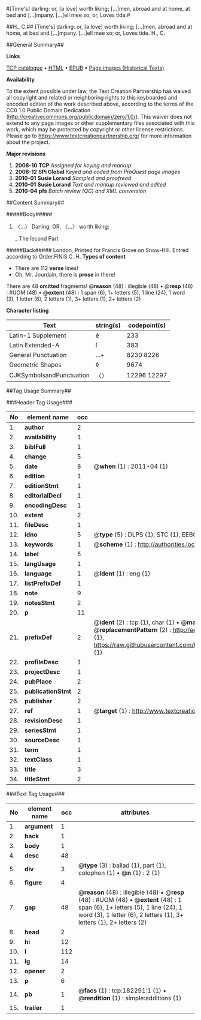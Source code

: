#[Time's] darling: or, [a love] worth liking; [...]men, abroad and at home, at bed and [...]mpany. [...]ell mee so; or, Loves tide.#

##H., C.##
[Time's] darling: or, [a love] worth liking; [...]men, abroad and at home, at bed and [...]mpany. [...]ell mee so; or, Loves tide.
H., C.

##General Summary##

**Links**

[TCP catalogue](http://www.ota.ox.ac.uk/tcp/)  • 
[HTML](http://tei.it.ox.ac.uk/tcp/Texts-HTML/free/B06/B06916.html)  • 
[EPUB](http://tei.it.ox.ac.uk/tcp/Texts-EPUB/free/B06/B06916.epub) • 
[Page images (Historical Texts)](https://historicaltexts.jisc.ac.uk/eebo-99887564e)

**Availability**

To the extent possible under law, the Text Creation Partnership has waived all copyright and related or neighboring rights to this keyboarded and encoded edition of the work described above, according to the terms of the CC0 1.0 Public Domain Dedication (http://creativecommons.org/publicdomain/zero/1.0/). This waiver does not extend to any page images or other supplementary files associated with this work, which may be protected by copyright or other license restrictions. Please go to https://www.textcreationpartnership.org/ for more information about the project.

**Major revisions**

1. __2008-10__ __TCP__ *Assigned for keying and markup*
1. __2008-12__ __SPi Global__ *Keyed and coded from ProQuest page images*
1. __2010-01__ __Susie Lorand__ *Sampled and proofread*
1. __2010-01__ __Susie Lorand__ *Text and markup reviewed and edited*
1. __2010-04__ __pfs__ *Batch review (QC) and XML conversion*

##Content Summary##

#####Body#####

1. 〈…〉 Darling: OR, 〈…〉 worth liking;

    _ The ſecond Part

#####Back#####
London, Printed for Francis Grove on Snow-Hill. Entred according to Order.FINIS C. H.
**Types of content**

  * There are 112 **verse** lines!
  * Oh, Mr. Jourdain, there is **prose** in there!

There are 48 **omitted** fragments! 
 @__reason__ (48) : illegible (48)  •  @__resp__ (48) : #UOM (48)  •  @__extent__ (48) : 1 span (6), 1+ letters (5), 1 line (24), 1 word (3), 1 letter (6), 2 letters (1), 3+ letters (1), 2+ letters (2)

**Character listing**


|Text|string(s)|codepoint(s)|
|---|---|---|
|Latin-1 Supplement|é|233|
|Latin Extended-A|ſ|383|
|General Punctuation|…•|8230 8226|
|Geometric Shapes|◊|9674|
|CJKSymbolsandPunctuation|〈〉|12296 12297|

##Tag Usage Summary##

###Header Tag Usage###

|No|element name|occ|attributes|
|---|---|---|---|
|1.|__author__|2||
|2.|__availability__|1||
|3.|__biblFull__|1||
|4.|__change__|5||
|5.|__date__|8| @__when__ (1) : 2011-04 (1)|
|6.|__edition__|1||
|7.|__editionStmt__|1||
|8.|__editorialDecl__|1||
|9.|__encodingDesc__|1||
|10.|__extent__|2||
|11.|__fileDesc__|1||
|12.|__idno__|5| @__type__ (5) : DLPS (1), STC (1), EEBO-CITATION (1), PROQUEST (1), VID (1)|
|13.|__keywords__|1| @__scheme__ (1) : http://authorities.loc.gov/ (1)|
|14.|__label__|5||
|15.|__langUsage__|1||
|16.|__language__|1| @__ident__ (1) : eng (1)|
|17.|__listPrefixDef__|1||
|18.|__note__|9||
|19.|__notesStmt__|2||
|20.|__p__|11||
|21.|__prefixDef__|2| @__ident__ (2) : tcp (1), char (1)  •  @__matchPattern__ (2) : ([0-9\-]+):([0-9IVX]+) (1), (.+) (1)  •  @__replacementPattern__ (2) : http://eebo.chadwyck.com/downloadtiff?vid=$1&page=$2 (1), https://raw.githubusercontent.com/textcreationpartnership/Texts/master/tcpchars.xml#$1 (1)|
|22.|__profileDesc__|1||
|23.|__projectDesc__|1||
|24.|__pubPlace__|2||
|25.|__publicationStmt__|2||
|26.|__publisher__|2||
|27.|__ref__|1| @__target__ (1) : http://www.textcreationpartnership.org/docs/. (1)|
|28.|__revisionDesc__|1||
|29.|__seriesStmt__|1||
|30.|__sourceDesc__|1||
|31.|__term__|1||
|32.|__textClass__|1||
|33.|__title__|3||
|34.|__titleStmt__|2||


###Text Tag Usage###

|No|element name|occ|attributes|
|---|---|---|---|
|1.|__argument__|1||
|2.|__back__|1||
|3.|__body__|1||
|4.|__desc__|48||
|5.|__div__|3| @__type__ (3) : ballad (1), part (1), colophon (1)  •  @__n__ (1) : 2 (1)|
|6.|__figure__|4||
|7.|__gap__|48| @__reason__ (48) : illegible (48)  •  @__resp__ (48) : #UOM (48)  •  @__extent__ (48) : 1 span (6), 1+ letters (5), 1 line (24), 1 word (3), 1 letter (6), 2 letters (1), 3+ letters (1), 2+ letters (2)|
|8.|__head__|2||
|9.|__hi__|12||
|10.|__l__|112||
|11.|__lg__|14||
|12.|__opener__|2||
|13.|__p__|6||
|14.|__pb__|1| @__facs__ (1) : tcp:182291:1 (1)  •  @__rendition__ (1) : simple:additions (1)|
|15.|__trailer__|1||

